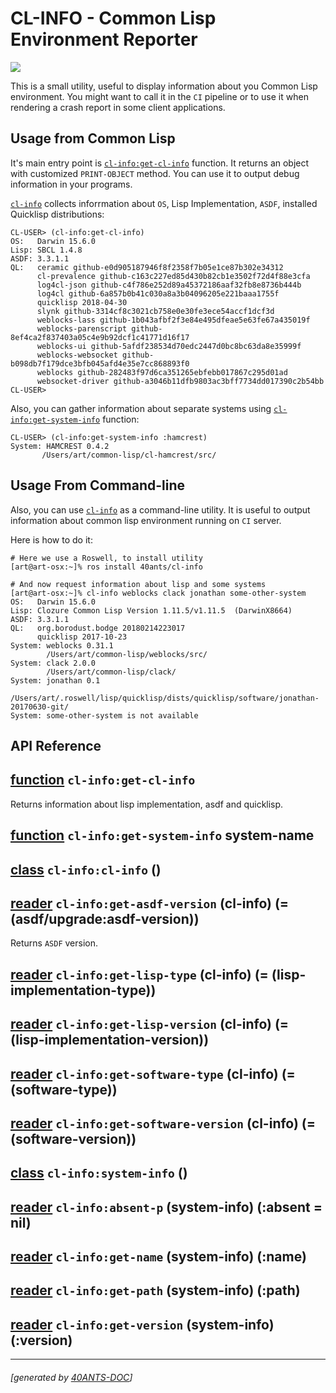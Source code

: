 <a id="x-28CL-INFO-3A-40README-2040ANTS-DOC-2FLOCATIVES-3ASECTION-29"></a>

# CL-INFO - Common Lisp Environment Reporter

[![](https://github-actions.40ants.com/40ants/cl-info/matrix.svg?only=ci.run-tests)][3904]

This is a small utility, useful to display information about you Common
Lisp environment. You might want to call it in the `CI` pipeline or
to use it when rendering a crash report in some client applications.

<a id="usage-from-common-lisp"></a>

## Usage from Common Lisp

It's main entry point is [`cl-info:get-cl-info`][5b06] function. It returns an object with
customized `PRINT-OBJECT` method. You can use it to output debug
information in your programs.

[`cl-info`][3d51] collects inforrmation about `OS`, Lisp Implementation, `ASDF`, installed
Quicklisp distributions:

```text
CL-USER> (cl-info:get-cl-info)
OS:   Darwin 15.6.0
Lisp: SBCL 1.4.8
ASDF: 3.3.1.1
QL:   ceramic github-e0d905187946f8f2358f7b05e1ce87b302e34312
      cl-prevalence github-c163c227ed85d430b82cb1e3502f72d4f88e3cfa
      log4cl-json github-c4f786e252d89a45372186aaf32fb8e8736b444b
      log4cl github-6a857b0b41c030a8a3b04096205e221baaa1755f
      quicklisp 2018-04-30
      slynk github-3314cf8c3021cb758e0e30fe3ece54accf1dcf3d
      weblocks-lass github-1b043afbf2f3e84e495dfeae5e63fe67a435019f
      weblocks-parenscript github-8ef4ca2f837403a05c4e9b92dcf1c41771d16f17
      weblocks-ui github-5afdf238534d70edc2447d0bc8bc63da8e35999f
      weblocks-websocket github-b098db7f179dce3bfb045afd4e35e7cc868893f0
      weblocks github-282483f97d6ca351265ebfebb017867c295d01ad
      websocket-driver github-a3046b11dfb9803ac3bff7734dd017390c2b54bb
CL-USER>
```
Also, you can gather information about separate systems using [`cl-info:get-system-info`][9306]
function:

```text
CL-USER> (cl-info:get-system-info :hamcrest)
System: HAMCREST 0.4.2
       /Users/art/common-lisp/cl-hamcrest/src/
```
<a id="usage-from-command-line"></a>

## Usage From Command-line

Also, you can use [`cl-info`][3d51] as a command-line utility. It is useful to
output information about common lisp environment running on `CI` server.

Here is how to do it:

```shell
# Here we use a Roswell, to install utility
[art@art-osx:~]% ros install 40ants/cl-info
   
# And now request information about lisp and some systems
[art@art-osx:~]% cl-info weblocks clack jonathan some-other-system
OS:   Darwin 15.6.0
Lisp: Clozure Common Lisp Version 1.11.5/v1.11.5  (DarwinX8664)
ASDF: 3.3.1.1
QL:   org.borodust.bodge 20180214223017
      quicklisp 2017-10-23
System: weblocks 0.31.1
        /Users/art/common-lisp/weblocks/src/
System: clack 2.0.0
        /Users/art/common-lisp/clack/
System: jonathan 0.1
        /Users/art/.roswell/lisp/quicklisp/dists/quicklisp/software/jonathan-20170630-git/
System: some-other-system is not available
```
<a id="api-reference"></a>

## API Reference

<a id="x-28CL-INFO-3AGET-CL-INFO-20FUNCTION-29"></a>

## [function](077b) `cl-info:get-cl-info`

Returns information about lisp implementation, asdf and quicklisp.

<a id="x-28CL-INFO-3AGET-SYSTEM-INFO-20FUNCTION-29"></a>

## [function](e53b) `cl-info:get-system-info` system-name

<a id="x-28CL-INFO-3ACL-INFO-20CLASS-29"></a>

## [class](d065) `cl-info:cl-info` ()

<a id="x-28CL-INFO-3AGET-ASDF-VERSION-20-2840ANTS-DOC-2FLOCATIVES-3AREADER-20CL-INFO-3ACL-INFO-29-29"></a>

## [reader](547b) `cl-info:get-asdf-version` (cl-info) (= (asdf/upgrade:asdf-version))

Returns `ASDF` version.

<a id="x-28CL-INFO-3AGET-LISP-TYPE-20-2840ANTS-DOC-2FLOCATIVES-3AREADER-20CL-INFO-3ACL-INFO-29-29"></a>

## [reader](c2bb) `cl-info:get-lisp-type` (cl-info) (= (lisp-implementation-type))

<a id="x-28CL-INFO-3AGET-LISP-VERSION-20-2840ANTS-DOC-2FLOCATIVES-3AREADER-20CL-INFO-3ACL-INFO-29-29"></a>

## [reader](b36a) `cl-info:get-lisp-version` (cl-info) (= (lisp-implementation-version))

<a id="x-28CL-INFO-3AGET-SOFTWARE-TYPE-20-2840ANTS-DOC-2FLOCATIVES-3AREADER-20CL-INFO-3ACL-INFO-29-29"></a>

## [reader](9849) `cl-info:get-software-type` (cl-info) (= (software-type))

<a id="x-28CL-INFO-3AGET-SOFTWARE-VERSION-20-2840ANTS-DOC-2FLOCATIVES-3AREADER-20CL-INFO-3ACL-INFO-29-29"></a>

## [reader](6652) `cl-info:get-software-version` (cl-info) (= (software-version))

<a id="x-28CL-INFO-3ASYSTEM-INFO-20CLASS-29"></a>

## [class](8abd) `cl-info:system-info` ()

<a id="x-28CL-INFO-3AABSENT-P-20-2840ANTS-DOC-2FLOCATIVES-3AREADER-20CL-INFO-3ASYSTEM-INFO-29-29"></a>

## [reader](fb34) `cl-info:absent-p` (system-info) (:absent = nil)

<a id="x-28CL-INFO-3AGET-NAME-20-2840ANTS-DOC-2FLOCATIVES-3AREADER-20CL-INFO-3ASYSTEM-INFO-29-29"></a>

## [reader](aa47) `cl-info:get-name` (system-info) (:name)

<a id="x-28CL-INFO-3AGET-PATH-20-2840ANTS-DOC-2FLOCATIVES-3AREADER-20CL-INFO-3ASYSTEM-INFO-29-29"></a>

## [reader](f482) `cl-info:get-path` (system-info) (:path)

<a id="x-28CL-INFO-3AGET-VERSION-20-2840ANTS-DOC-2FLOCATIVES-3AREADER-20CL-INFO-3ASYSTEM-INFO-29-29"></a>

## [reader](438a) `cl-info:get-version` (system-info) (:version)


[3d51]: https://40ants.com/cl-info/#x-28CL-INFO-3ACL-INFO-20CLASS-29
[5b06]: https://40ants.com/cl-info/#x-28CL-INFO-3AGET-CL-INFO-20FUNCTION-29
[9306]: https://40ants.com/cl-info/#x-28CL-INFO-3AGET-SYSTEM-INFO-20FUNCTION-29
[3904]: https://github.com/40ants/cl-info/actions
[d065]: https://github.com/40ants/cl-info/blob/b9fe17f2ceae79ea17f3a129cd8111af4e3c9ab4/src/core.lisp#L137
[547b]: https://github.com/40ants/cl-info/blob/b9fe17f2ceae79ea17f3a129cd8111af4e3c9ab4/src/core.lisp#L138
[c2bb]: https://github.com/40ants/cl-info/blob/b9fe17f2ceae79ea17f3a129cd8111af4e3c9ab4/src/core.lisp#L141
[b36a]: https://github.com/40ants/cl-info/blob/b9fe17f2ceae79ea17f3a129cd8111af4e3c9ab4/src/core.lisp#L143
[9849]: https://github.com/40ants/cl-info/blob/b9fe17f2ceae79ea17f3a129cd8111af4e3c9ab4/src/core.lisp#L145
[6652]: https://github.com/40ants/cl-info/blob/b9fe17f2ceae79ea17f3a129cd8111af4e3c9ab4/src/core.lisp#L147
[8abd]: https://github.com/40ants/cl-info/blob/b9fe17f2ceae79ea17f3a129cd8111af4e3c9ab4/src/core.lisp#L159
[aa47]: https://github.com/40ants/cl-info/blob/b9fe17f2ceae79ea17f3a129cd8111af4e3c9ab4/src/core.lisp#L160
[438a]: https://github.com/40ants/cl-info/blob/b9fe17f2ceae79ea17f3a129cd8111af4e3c9ab4/src/core.lisp#L162
[f482]: https://github.com/40ants/cl-info/blob/b9fe17f2ceae79ea17f3a129cd8111af4e3c9ab4/src/core.lisp#L164
[fb34]: https://github.com/40ants/cl-info/blob/b9fe17f2ceae79ea17f3a129cd8111af4e3c9ab4/src/core.lisp#L166
[077b]: https://github.com/40ants/cl-info/blob/b9fe17f2ceae79ea17f3a129cd8111af4e3c9ab4/src/core.lisp#L209
[e53b]: https://github.com/40ants/cl-info/blob/b9fe17f2ceae79ea17f3a129cd8111af4e3c9ab4/src/core.lisp#L214

* * *
###### [generated by [40ANTS-DOC](https://40ants.com/doc/)]
